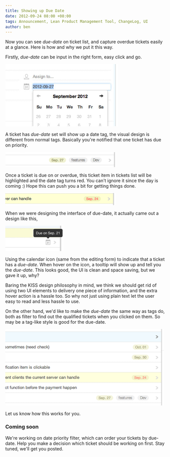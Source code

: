 ```yaml
---
title: Showing up Due Date
date: 2012-09-24 08:00 +08:00
tags: Announcement, Lean Product Management Tool, ChangeLog, UI
author: ben
---
```


Now you can see *due-date* on ticket list, and capture overdue tickets easily at a glance. Here is how and why we put it this way.

Firstly, *due-date* can be input in the right form, easy click and go.

![Due Date Selector](/images/due-date-is-showing-up-in-the-ticket-list/date-selector.jpg)

A ticket has *due-date* set will show up a date tag, the visual design is different from normal tags. Basically you're notified that one ticket has due on priority.

![Due Date Tag](/images/due-date-is-showing-up-in-the-ticket-list/due-date-tag.png)

Once a ticket is due on or overdue, this ticket item in tickets list will be highlighted and the date tag turns red. You can't ignore it since the day is coming :) Hope this can push you a bit for getting things done.

![Overdue Tag](/images/due-date-is-showing-up-in-the-ticket-list/overdue-tag.png)

When we were designing the interface of due-date, it actually came out a design like this,

![Due date draft](/images/due-date-is-showing-up-in-the-ticket-list/due-date-draft.png)

Using the calendar icon (same from the editing form) to indicate that a ticket has a *due-date*. When hover on the icon, a tooltip will show up and tell you the *due-date*. This looks good, the UI is clean and space saving, but we gave it up, why?

Baring the KISS design philosophy in mind, we think we should get rid of using two UI elements to delivery one piece of information, and the extra hover action is a hassle too. So why not just using plain text let the user easy to read and less hassle to use.

On the other hand, we'd like to make the *due-date* the same way as tags do, both as filter to find out the qualified tickets when you clicked on them. So may be a tag-like style is good for the due-date.

![Due Date Overview](/images/due-date-is-showing-up-in-the-ticket-list/due-date-overview.png)

Let us know how this works for you.


### Coming soon ###

We're working on date priority filter, which can order your tickets by due-date. Help you make a decision which ticket should be working on first. Stay tuned, we'll get you posted.

